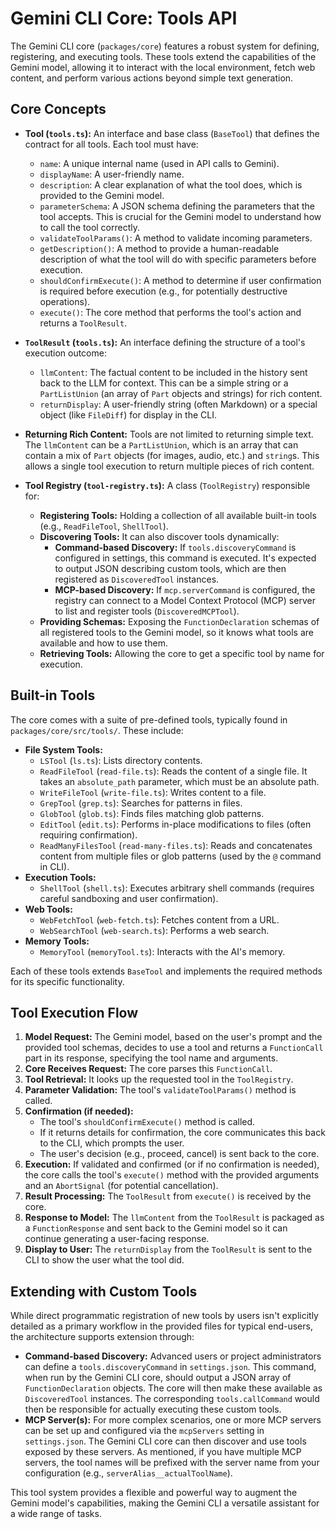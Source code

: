 # Gemini CLI Core: Tools API

The Gemini CLI core (`packages/core`) features a robust system for defining,
registering, and executing tools. These tools extend the capabilities of the
Gemini model, allowing it to interact with the local environment, fetch web
content, and perform various actions beyond simple text generation.

## Core Concepts

- **Tool (`tools.ts`):** An interface and base class (`BaseTool`) that defines
  the contract for all tools. Each tool must have:
  - `name`: A unique internal name (used in API calls to Gemini).
  - `displayName`: A user-friendly name.
  - `description`: A clear explanation of what the tool does, which is provided
    to the Gemini model.
  - `parameterSchema`: A JSON schema defining the parameters that the tool
    accepts. This is crucial for the Gemini model to understand how to call the
    tool correctly.
  - `validateToolParams()`: A method to validate incoming parameters.
  - `getDescription()`: A method to provide a human-readable description of what
    the tool will do with specific parameters before execution.
  - `shouldConfirmExecute()`: A method to determine if user confirmation is
    required before execution (e.g., for potentially destructive operations).
  - `execute()`: The core method that performs the tool's action and returns a
    `ToolResult`.

- **`ToolResult` (`tools.ts`):** An interface defining the structure of a tool's
  execution outcome:
  - `llmContent`: The factual content to be included in the history sent back to
    the LLM for context. This can be a simple string or a `PartListUnion` (an
    array of `Part` objects and strings) for rich content.
  - `returnDisplay`: A user-friendly string (often Markdown) or a special object
    (like `FileDiff`) for display in the CLI.

- **Returning Rich Content:** Tools are not limited to returning simple text.
  The `llmContent` can be a `PartListUnion`, which is an array that can contain
  a mix of `Part` objects (for images, audio, etc.) and `string`s. This allows a
  single tool execution to return multiple pieces of rich content.

- **Tool Registry (`tool-registry.ts`):** A class (`ToolRegistry`) responsible
  for:
  - **Registering Tools:** Holding a collection of all available built-in tools
    (e.g., `ReadFileTool`, `ShellTool`).
  - **Discovering Tools:** It can also discover tools dynamically:
    - **Command-based Discovery:** If `tools.discoveryCommand` is configured in
      settings, this command is executed. It's expected to output JSON
      describing custom tools, which are then registered as `DiscoveredTool`
      instances.
    - **MCP-based Discovery:** If `mcp.serverCommand` is configured, the
      registry can connect to a Model Context Protocol (MCP) server to list and
      register tools (`DiscoveredMCPTool`).
  - **Providing Schemas:** Exposing the `FunctionDeclaration` schemas of all
    registered tools to the Gemini model, so it knows what tools are available
    and how to use them.
  - **Retrieving Tools:** Allowing the core to get a specific tool by name for
    execution.

## Built-in Tools

The core comes with a suite of pre-defined tools, typically found in
`packages/core/src/tools/`. These include:

- **File System Tools:**
  - `LSTool` (`ls.ts`): Lists directory contents.
  - `ReadFileTool` (`read-file.ts`): Reads the content of a single file. It
    takes an `absolute_path` parameter, which must be an absolute path.
  - `WriteFileTool` (`write-file.ts`): Writes content to a file.
  - `GrepTool` (`grep.ts`): Searches for patterns in files.
  - `GlobTool` (`glob.ts`): Finds files matching glob patterns.
  - `EditTool` (`edit.ts`): Performs in-place modifications to files (often
    requiring confirmation).
  - `ReadManyFilesTool` (`read-many-files.ts`): Reads and concatenates content
    from multiple files or glob patterns (used by the `@` command in CLI).
- **Execution Tools:**
  - `ShellTool` (`shell.ts`): Executes arbitrary shell commands (requires
    careful sandboxing and user confirmation).
- **Web Tools:**
  - `WebFetchTool` (`web-fetch.ts`): Fetches content from a URL.
  - `WebSearchTool` (`web-search.ts`): Performs a web search.
- **Memory Tools:**
  - `MemoryTool` (`memoryTool.ts`): Interacts with the AI's memory.

Each of these tools extends `BaseTool` and implements the required methods for
its specific functionality.

## Tool Execution Flow

1.  **Model Request:** The Gemini model, based on the user's prompt and the
    provided tool schemas, decides to use a tool and returns a `FunctionCall`
    part in its response, specifying the tool name and arguments.
2.  **Core Receives Request:** The core parses this `FunctionCall`.
3.  **Tool Retrieval:** It looks up the requested tool in the `ToolRegistry`.
4.  **Parameter Validation:** The tool's `validateToolParams()` method is
    called.
5.  **Confirmation (if needed):**
    - The tool's `shouldConfirmExecute()` method is called.
    - If it returns details for confirmation, the core communicates this back to
      the CLI, which prompts the user.
    - The user's decision (e.g., proceed, cancel) is sent back to the core.
6.  **Execution:** If validated and confirmed (or if no confirmation is needed),
    the core calls the tool's `execute()` method with the provided arguments and
    an `AbortSignal` (for potential cancellation).
7.  **Result Processing:** The `ToolResult` from `execute()` is received by the
    core.
8.  **Response to Model:** The `llmContent` from the `ToolResult` is packaged as
    a `FunctionResponse` and sent back to the Gemini model so it can continue
    generating a user-facing response.
9.  **Display to User:** The `returnDisplay` from the `ToolResult` is sent to
    the CLI to show the user what the tool did.

## Extending with Custom Tools

While direct programmatic registration of new tools by users isn't explicitly
detailed as a primary workflow in the provided files for typical end-users, the
architecture supports extension through:

- **Command-based Discovery:** Advanced users or project administrators can
  define a `tools.discoveryCommand` in `settings.json`. This command, when run
  by the Gemini CLI core, should output a JSON array of `FunctionDeclaration`
  objects. The core will then make these available as `DiscoveredTool`
  instances. The corresponding `tools.callCommand` would then be responsible for
  actually executing these custom tools.
- **MCP Server(s):** For more complex scenarios, one or more MCP servers can be
  set up and configured via the `mcpServers` setting in `settings.json`. The
  Gemini CLI core can then discover and use tools exposed by these servers. As
  mentioned, if you have multiple MCP servers, the tool names will be prefixed
  with the server name from your configuration (e.g.,
  `serverAlias__actualToolName`).

This tool system provides a flexible and powerful way to augment the Gemini
model's capabilities, making the Gemini CLI a versatile assistant for a wide
range of tasks.
